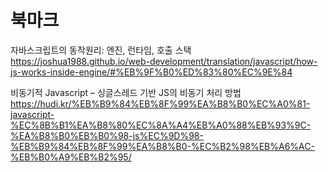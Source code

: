 # 북마크

자바스크립트의 동작원리: 엔진, 런타임, 호출 스택
<https://joshua1988.github.io/web-development/translation/javascript/how-js-works-inside-engine/#%EB%9F%B0%ED%83%80%EC%9E%84>

비동기적 Javascript – 싱글스레드 기반 JS의 비동기 처리 방법
<https://hudi.kr/%EB%B9%84%EB%8F%99%EA%B8%B0%EC%A0%81-javascript-%EC%8B%B1%EA%B8%80%EC%8A%A4%EB%A0%88%EB%93%9C-%EA%B8%B0%EB%B0%98-js%EC%9D%98-%EB%B9%84%EB%8F%99%EA%B8%B0-%EC%B2%98%EB%A6%AC-%EB%B0%A9%EB%B2%95/>
